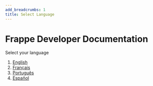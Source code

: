 ```yaml
---
add_breadcrumbs: 1
title: Select Language
---
```


# Frappe Developer Documentation

Select your language

1. [English](/docs/user/en)
1. [Français](/docs/user/fr)
1. [Português](/docs/user/pt)
1. [Español](/docs/user/es)

